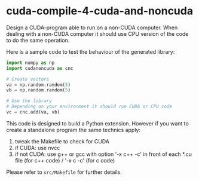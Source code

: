 cuda-compile-4-cuda-and-noncuda
===============================

Design a CUDA-program able to run on a non-CUDA computer. When dealing with a non-CUDA computer it should use CPU version of the code to do the same operation.

Here is a sample code to test the behaviour of the generated library:
```Python
import numpy as np
import cudanoncuda as cnc

# Create vectors
va = np.random.random(5)
vb = np.random.random(5)

# Use the library
# Depending on your environment it should run CUDA or CPU code
vc = cnc.add(va, vb)
```

This code is designed to build a Python extension. However if you want to create a standalone program the same technics apply:

1. tweak the Makefile to check for CUDA
2. if CUDA: use nvcc
3. if not CUDA: use g++ or gcc with option '-x c++ -c' in front of each *.cu file (for c++ code) / '-x c -c' (for c code)

Please refer to `src/Makefile` for further details.
